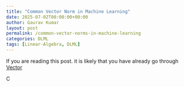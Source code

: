 ```yaml
---
title: "Common Vector Norm in Machine Learning"
date: 2025-07-02T00:00:00+00:00
author: Gaurav Kumar
layout: post
permalink: /common-vector-norms-in-machine-learning
categories: DLML
tags: [Linear-Algebra, DLML]
---
```


If you are reading this post. it is likely that you have already go through [Vector]("https://www.urav.in/linear-algebra-for-machine-learning-deep-learning")

C